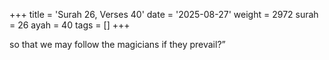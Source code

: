 +++
title = 'Surah 26, Verses 40'
date = '2025-08-27'
weight = 2972
surah = 26
ayah = 40
tags = []
+++

so that we may follow the magicians if they prevail?”